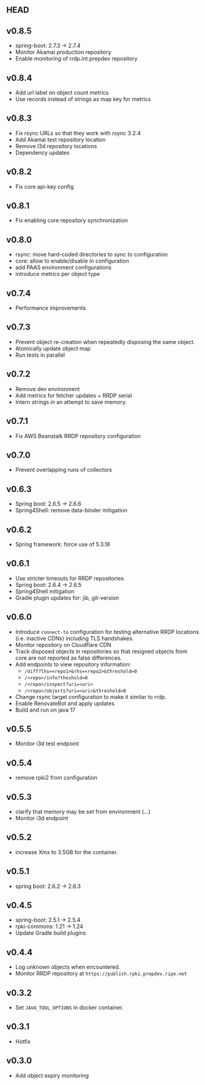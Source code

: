 ## HEAD

## v0.8.5
  * spring-boot: 2.7.3 -> 2.7.4
  * Monitor Akamai production repository
  * Enable monitoring of rrdp.int.prepdev repository

## v0.8.4
  * Add url label on object count metrics
  * Use records instead of strings as map key for metrics

## v0.8.3

  * Fix rsync URLs so that they work with rsync 3.2.4
  * Add Akamai test repository location
  * Remove I3d repository locations
  * Dependency updates

## v0.8.2

  * Fix core api-key config

## v0.8.1

  * Fix enabling core repository synchronization

## v0.8.0

  * rsync: move hard-coded directories to sync to configuration
  * core: allow to enable/disable in configuration
  * add PAAS environment configurations
  * introduce metrics per object type

## v0.7.4

  * Performance improvements

## v0.7.3

  * Prevent object re-creation when repeatedly disposing the same object.
  * Atomically update object map
  * Run tests in parallel

## v0.7.2

  * Remove dev environment
  * Add metrics for fetcher updates + RRDP serial
  * Intern strings in an attempt to save memory.

## v0.7.1

  * Fix AWS Beanstalk RRDP repository configuration

## v0.7.0

  * Prevent overlapping runs of collectors

## v0.6.3

  * Spring boot: 2.6.5 -> 2.6.6
  * Spring4Shell: remove data-binder mitigation

## v0.6.2

  * Spring framework: force use of 5.3.18

## v0.6.1

  * Use stricter timeouts for RRDP repositories
  * Spring boot: 2.6.4 -> 2.6.5
  * Spring4Shell mitigation
  * Gradle plugin updates for: jib, git-version

## v0.6.0
  * Introduce `connect-to` configuration for testing alternative RRDP locations
    (i.e. inactive CDNs) including TLS handshakes.
  * Monitor repository on Cloudflare CDN
  * Track disposed objects in repositories so that resigned objects from core
    are not reported as false differences.
  * Add endpoints to view repository information:
    - `/diff?lhs=<repo1>&rhs=<repo2>&threshold=0`
    - `/<repo>/info?theshold=0`
    - `/<repo>/inspect?uri=<uri>`
    - `/<repo>/objects?uri=<uri>&threshold=0`
  * Change rsync target configuration to make it similar to rrdp.
  * Enable RenovateBot and apply updates
  * Build and run on java 17

## v0.5.5
  * Monitor i3d test endpoint

## v0.5.4
  * remove rpki2 from configuration

## v0.5.3
  * clarify that memory may be set from environment (...)
  * Monitor i3d endpoint

## v0.5.2
  * increase Xmx to 3.5GB for the container.

## v0.5.1
  * spring boot: 2.6.2 -> 2.6.3

## v0.4.5

  * spring-boot: 2.5.1 -> 2.5.4
  * rpki-commons: 1.21 -> 1.24
  * Update Gradle build plugins

## v0.4.4
  * Log unknown objects when encountered.
  * Monitor RRDP repository at `https://publish.rpki.prepdev.ripe.net`

## v0.3.2
  * Set `JAVA_TOOL_OPTIONS` in docker container.

## v0.3.1
  * Hotfix

## v0.3.0

  * Add object expiry monitoring
